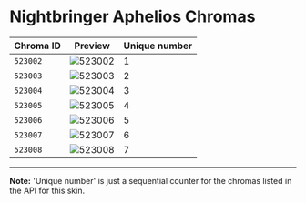 # Nightbringer Aphelios Chromas

| Chroma ID | Preview | Unique number |
|---|---|---|
| `523002` | ![523002](https://raw.communitydragon.org/latest/plugins/rcp-be-lol-game-data/global/default/v1/champion-chroma-images/523/523002.png) | 1 |
| `523003` | ![523003](https://raw.communitydragon.org/latest/plugins/rcp-be-lol-game-data/global/default/v1/champion-chroma-images/523/523003.png) | 2 |
| `523004` | ![523004](https://raw.communitydragon.org/latest/plugins/rcp-be-lol-game-data/global/default/v1/champion-chroma-images/523/523004.png) | 3 |
| `523005` | ![523005](https://raw.communitydragon.org/latest/plugins/rcp-be-lol-game-data/global/default/v1/champion-chroma-images/523/523005.png) | 4 |
| `523006` | ![523006](https://raw.communitydragon.org/latest/plugins/rcp-be-lol-game-data/global/default/v1/champion-chroma-images/523/523006.png) | 5 |
| `523007` | ![523007](https://raw.communitydragon.org/latest/plugins/rcp-be-lol-game-data/global/default/v1/champion-chroma-images/523/523007.png) | 6 |
| `523008` | ![523008](https://raw.communitydragon.org/latest/plugins/rcp-be-lol-game-data/global/default/v1/champion-chroma-images/523/523008.png) | 7 |

---

**Note:** 'Unique number' is just a sequential counter for the chromas listed in the API for this skin.